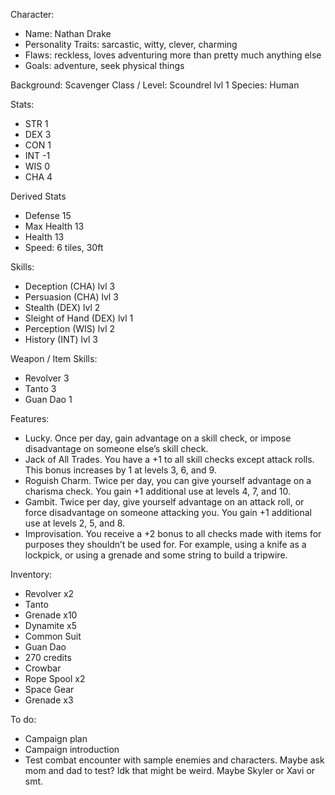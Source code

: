 Character:
- Name: Nathan Drake
- Personality Traits: sarcastic, witty, clever, charming 
- Flaws: reckless, loves adventuring more than pretty much anything else
- Goals: adventure, seek physical things
  
Background: Scavenger
Class / Level: Scoundrel lvl 1
Species: Human

Stats:
- STR 1
- DEX 3
- CON 1
- INT -1
- WIS 0
- CHA 4

Derived Stats
- Defense 15
- Max Health 13
- Health 13
- Speed: 6 tiles, 30ft

Skills:
- Deception (CHA) lvl 3
- Persuasion (CHA) lvl 3
- Stealth (DEX) lvl 2
- Sleight of Hand (DEX) lvl 1
- Perception (WIS) lvl 2
- History (INT) lvl 3

Weapon / Item Skills:
- Revolver 3
- Tanto 3
- Guan Dao 1

Features:
- Lucky. Once per day, gain advantage on a skill check, or impose disadvantage on someone else’s skill check.
- Jack of All Trades. You have a +1 to all skill checks except attack rolls. This bonus increases by 1 at levels 3, 6, and 9.
- Roguish Charm. Twice per day, you can give yourself advantage on a charisma check. You gain +1 additional use at levels 4, 7, and 10.
- Gambit. Twice per day, give yourself advantage on an attack roll, or force disadvantage on someone attacking you. You gain +1 additional use at levels 2, 5, and 8.
- Improvisation. You receive a +2 bonus to all checks made with items for purposes they shouldn’t be used for. For example, using a knife as a lockpick, or using a grenade and some string to build a tripwire.

Inventory:
- Revolver x2
- Tanto
- Grenade x10
- Dynamite x5
- Common Suit
- Guan Dao
- 270 credits
- Crowbar
- Rope Spool x2
- Space Gear
- Grenade x3


To do:
- Campaign plan
- Campaign introduction
- Test combat encounter with sample enemies and characters. Maybe ask mom and dad to test? Idk that might be weird. Maybe Skyler or Xavi or smt.